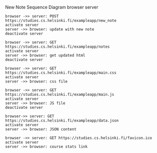 New Note Sequence Diagram
    browser
    server

    browser ->> server: POST https://studies.cs.helsinki.fi/exampleapp/new_note
    activate server
    server ->> browser: update with new note
    deactivate server

    browser ->> server: GET https://studies.cs.helsinki.fi/exampleapp/notes
    activate server
    server ->> browser: get updated html
    deactivate server

    browser ->> server: GET https://studies.cs.helsinki.fi/exampleapp/main.css
    activate server
    server ->> browser: css file

    browser ->> server: GET https://studies.cs.helsinki.fi/exampleapp/main.js
    activate server
    server ->> browser: JS file
    deactivate server

    browser->> server: GET https://studies.cs.helsinki.fi/exampleapp/data.json
    activate server
    server ->> browser: JSON content

    browser ->> server: GET https://studies.cs.helsinki.fi/favicon.ico
    activate server
    server ->> browser: course stats link
